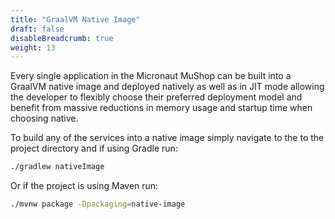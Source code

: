```yaml
---
title: "GraalVM Native Image"
draft: false
disableBreadcrumb: true
weight: 13
---
```


Every single application in the Micronaut MuShop can be built into a GraalVM native image and deployed natively as well as in JIT mode allowing the developer to flexibly choose their preferred deployment model and benefit from massive reductions in memory usage and startup time when choosing native.

To build any of the services into a native image simply navigate to the to the project directory and if using Gradle run:

```bash
./gradlew nativeImage
```

Or if the project is using Maven run:

```bash
./mvnw package -Dpackaging=native-image
```
